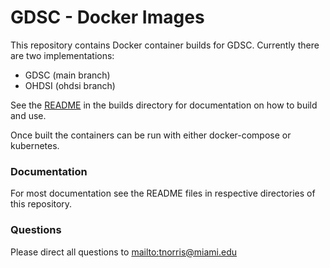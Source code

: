 # GDSC - Docker Images  

This repository contains Docker container builds for GDSC. Currently there are two implementations:

- GDSC (main branch)
- OHDSI (ohdsi branch)  

See the [README](builds/README.md) in the builds directory for documentation on how to build and use.

Once built the containers can be run with either docker-compose or kubernetes. 

### Documentation

For most documentation see the README files in respective directories of this repository. 

### Questions

Please direct all questions to [mailto:tnorris@miami.edu](tnorris@miami.edu)